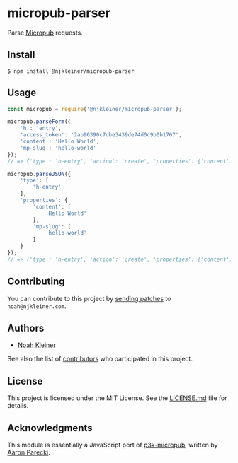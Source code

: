 # micropub-parser

Parse [Micropub](https://www.w3.org/TR/micropub/) requests.

## Install

`$ npm install @njkleiner/micropub-parser`

## Usage

```javascript
const micropub = require('@njkleiner/micropub-parser');

micropub.parseForm({
    'h': 'entry',
    'access_token': '2ab96390c7dbe3439de74d0c9b0b1767',
    'content': 'Hello World',
    'mp-slug': 'hello-world'
});
// => {'type': 'h-entry', 'action': 'create', 'properties': {'content': ['Hello World']}, 'commands': {'slug': ['hello-world']}}

micropub.parseJSON({
    'type': [
        'h-entry'
    ],
    'properties': {
        'content': [
            'Hello World'
        ],
        'mp-slug': [
            'hello-world'
        ]
    }
});
// => {'type': 'h-entry', 'action': 'create', 'properties': {'content': ['Hello World']}, 'commands': {'slug': ['hello-world']}}
```

## Contributing

You can contribute to this project by [sending patches](https://git-send-email.io) to `noah@njkleiner.com`.

## Authors

* [Noah Kleiner](https://github.com/njkleiner)

See also the list of [contributors](https://github.com/njkleiner/micropub-parser/contributors) who participated in this project.

## License

This project is licensed under the MIT License. See the [LICENSE.md](LICENSE.md) file for details.

## Acknowledgments

This module is essentially a JavaScript port of [p3k-micropub](https://github.com/aaronpk/p3k-micropub), written by [Aaron Parecki](https://github.com/aaronpk).
